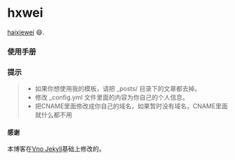 # hxwei

[haixiewei](httpss://haixiewei.github.io) 😄.

### 使用手册

### 提示

>* 如果你想使用我的模板，请把 _posts/ 目录下的文章都去掉。
>* 修改 _config.yml 文件里面的内容为你自己的个人信息。
>* 把CNAME里面修改成你自己的域名，如果暂时没有域名，CNAME里面就什么都不用

#### 感谢   

本博客在[Vno Jekyll](https://github.com/onevcat/vno-jekyll)基础上修改的。  
